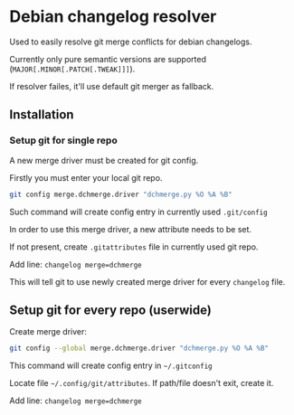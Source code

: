 # Debian changelog resolver

Used to easily resolve git merge conflicts for debian changelogs.

Currently only pure semantic versions are supported (`MAJOR[.MINOR[.PATCH[.TWEAK]]]`).

If resolver failes, it'll use default git merger as fallback.

## Installation

### Setup git for single repo

A new merge driver must be created for git config.

Firstly you must enter your local git repo.

```sh
git config merge.dchmerge.driver "dchmerge.py %O %A %B"
```

Such command will create config entry in currently used `.git/config`

In order to use this merge driver, a new attribute needs to be set.

If not present, create `.gitattributes` file in currently used git repo.

Add line: `changelog merge=dchmerge`

This will tell git to use newly created merge driver for every `changelog` file.

## Setup git for every repo (userwide)

Create merge driver:

```sh
git config --global merge.dchmerge.driver "dchmerge.py %O %A %B"
```

This command will create config entry in `~/.gitconfig`

Locate file `~/.config/git/attributes`. If path/file doesn't exit, create it.

Add line: `changelog merge=dchmerge`
